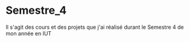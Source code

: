 # Semestre_4
Il s'agit des cours et des projets que j'ai réalisé durant le Semestre 4 de mon année en IUT
